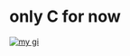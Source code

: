 # only C for now

[![my gi](https://github-readme-stats.vercel.app/api?username=xFinne&theme=dracula)](https://github.com/anuraghazra/github-readme-stats)

